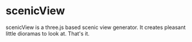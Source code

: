 # scenicView
scenicView is a three.js based scenic view generator. It creates pleasant little dioramas to look at. That's it.
